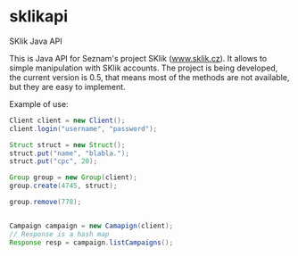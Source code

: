 sklikapi
========

SKlik Java API

This is Java API for Seznam's project SKlik (www.sklik.cz). It allows to simple manipulation with SKlik accounts.
The project is being developed, the current version is 0.5, that means most of the methods are not available, but they are easy to implement.

Example of use:

``` java
Client client = new Client();
client.login("username", "password");

Struct struct = new Struct();
struct.put("name", "blabla.");
struct.put("cpc", 20);

Group group = new Group(client);
group.create(4745, struct);

group.remove(778);


Campaign campaign = new Camapign(client);
// Response is a hash map
Response resp = campaign.listCampaigns();

```
